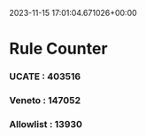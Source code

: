 2023-11-15 17:01:04.671026+00:00
# Rule Counter 
 ### UCATE : 403516

 ### Veneto : 147052

 ### Allowlist : 13930